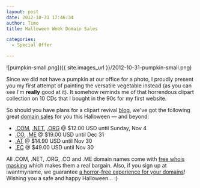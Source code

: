 ```yaml
---
layout: post
date: 2012-10-31 17:46:34
author: Timo
title: Halloween Week Domain Sales

categories:
  - Special Offer

---
```


![pumpkin-small.png]({{ site.images_url }}/2012-10-31-pumpkin-small.png)

Since we did not have a pumpkin at our office for a photo, I proudly present you my first attempt of painting the versatile vegetable instead (as you can see I'm **really** good at it). It somehow reminds me of that horrendous clipart collection on 10 CDs that I bought in the 90s for my first website.

So should you have plans for a clipart revival [blog](https://iwantmyname.com/services/blog-hosting/), we've got the following great [domain sales](https://iwantmyname.com/domains/domain-name-registration-list-of-extensions) for you this Halloween &mdash; and beyond:


*   [.COM](https://iwantmyname.com/domains/com-domain-name-registration-for-commercial), [.NET](https://iwantmyname.com/domains/net-domain-name-registration-for-network), [.ORG](https://iwantmyname.com/domains/org-domain-name-registration-for-organisation) @ $12.00 USD until Sunday, Nov 4
*   [.CO](https://iwantmyname.com/domains/co-colombian-domain-name-registration-for-colombia), [.ME](https://iwantmyname.com/domains/me-montenegrean-domain-name-registration-for-montenegro) @ $19.00 USD until Dec 31
*   [.AT](https://iwantmyname.com/domains/at-austrian-domain-name-registration-for-austria) @ $14.90 USD until Nov 30
*   [.EC](https://iwantmyname.com/domains/ec-ecuadorian-domain-name-registration-for-ecuador) @ $49.00 USD until Nov 30

All .COM, .NET, .ORG, .CO and .ME domain names come with [free whois masking](http://help.iwantmyname.com/customer/portal/articles/184425) which makes them a real bargain. Also, if you sign up at iwantmyname, we guarantee [a horror-free experience for your domains](https://iwantmyname.com/about)!
Wishing you a safe and happy Halloween... :)
